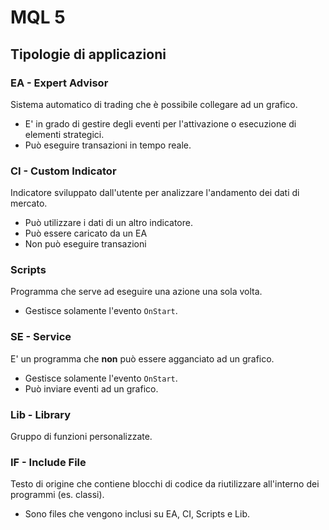 # MQL 5

## Tipologie di applicazioni

### EA - Expert Advisor

Sistema automatico di trading che è possibile collegare ad un grafico.

* E' in grado di gestire degli eventi per l'attivazione o esecuzione di elementi strategici.
* Può eseguire transazioni in tempo reale.

### CI - Custom Indicator

Indicatore sviluppato dall'utente per analizzare l'andamento dei dati di mercato.

* Può utilizzare i dati di un altro indicatore.
* Può essere caricato da un EA
* Non può eseguire transazioni

### Scripts

Programma che serve ad eseguire una azione una sola volta.

* Gestisce solamente l'evento `OnStart`.

### SE - Service

E' un programma che **non** può essere agganciato ad un grafico.

* Gestisce solamente l'evento `OnStart`.
* Può inviare eventi ad un grafico.

### Lib - Library

Gruppo di funzioni personalizzate.

### IF - Include File

Testo di origine che contiene blocchi di codice da riutilizzare all'interno dei programmi (es. classi).

* Sono files che vengono inclusi su EA, CI, Scripts e Lib.
